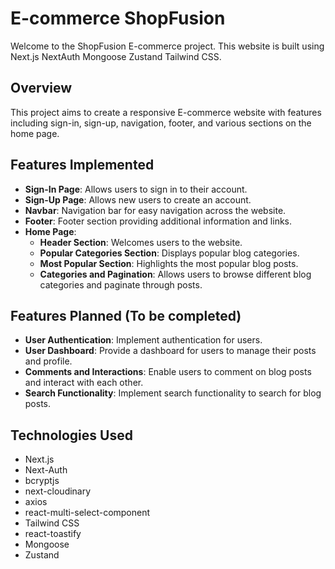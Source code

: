 # E-commerce ShopFusion

Welcome to the ShopFusion E-commerce project. This website is built using Next.js NextAuth Mongoose Zustand Tailwind CSS.

## Overview

This project aims to create a responsive E-commerce website with features including sign-in, sign-up, navigation, footer, and various sections on the home page.

## Features Implemented

- **Sign-In Page**: Allows users to sign in to their account.
- **Sign-Up Page**: Allows new users to create an account.
- **Navbar**: Navigation bar for easy navigation across the website.
- **Footer**: Footer section providing additional information and links.
- **Home Page**:
  - **Header Section**: Welcomes users to the website.
  - **Popular Categories Section**: Displays popular blog categories.
  - **Most Popular Section**: Highlights the most popular blog posts.
  - **Categories and Pagination**: Allows users to browse different blog categories and paginate through posts.

## Features Planned (To be completed)

- **User Authentication**: Implement authentication for users.
- **User Dashboard**: Provide a dashboard for users to manage their posts and profile.
- **Comments and Interactions**: Enable users to comment on blog posts and interact with each other.
- **Search Functionality**: Implement search functionality to search for blog posts.

## Technologies Used

- Next.js
- Next-Auth
- bcryptjs
- next-cloudinary
- axios
- react-multi-select-component
- Tailwind CSS
- react-toastify
- Mongoose
- Zustand

